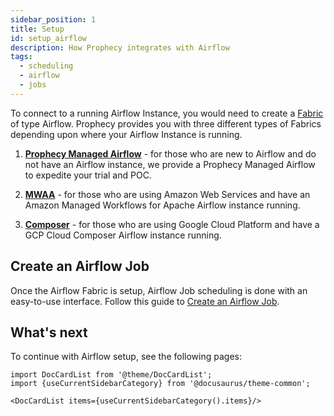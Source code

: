 ```yaml
---
sidebar_position: 1
title: Setup
id: setup_airflow
description: How Prophecy integrates with Airflow
tags:
  - scheduling
  - airflow
  - jobs
---
```


To connect to a running Airflow Instance, you would need to create a [Fabric](/docs/concepts/fabrics/fabrics.md) of type Airflow.
Prophecy provides you with three different types of Fabrics depending upon where your Airflow Instance is running.

1. **[Prophecy Managed Airflow](./prophecy-managed/prophecy-managed.md)** - for those who are new to Airflow and do not have an Airflow instance, we provide a Prophecy Managed Airflow to expedite your trial and POC.

2. **[MWAA](./mwaa.md)** - for those who are using Amazon Web Services and have an Amazon Managed Workflows for Apache Airflow instance running.

3. **[Composer](./composer.md)** - for those who are using Google Cloud Platform and have a GCP Cloud Composer Airflow instance running.

## Create an Airflow Job

Once the Airflow Fabric is setup, Airflow Job scheduling is done with an easy-to-use interface. Follow this guide to [Create an Airflow Job](/docs/getting-started/getting-started-with-low-code-airflow.md#2-create-an-airflow-job).

## What's next

To continue with Airflow setup, see the following pages:

```mdx-code-block
import DocCardList from '@theme/DocCardList';
import {useCurrentSidebarCategory} from '@docusaurus/theme-common';

<DocCardList items={useCurrentSidebarCategory().items}/>
```
